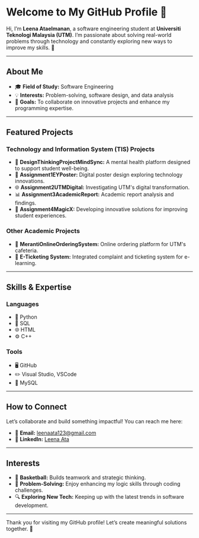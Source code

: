 # Welcome to My GitHub Profile 👋

Hi, I’m **Leena Ataelmanan**, a software engineering student at **Universiti Teknologi Malaysia (UTM)**. I’m passionate about solving real-world problems through technology and constantly exploring new ways to improve my skills. 🚀

---

## About Me
- 🎓 **Field of Study:** Software Engineering  
- 💡 **Interests:** Problem-solving, software design, and data analysis  
- 🎯 **Goals:** To collaborate on innovative projects and enhance my programming expertise.

---

## Featured Projects

### **Technology and Information System (TIS) Projects**
- 🌱 **DesignThinkingProjectMindSync:** A mental health platform designed to support student well-being.  
- 🎨 **Assignment1EYPoster:** Digital poster design exploring technology innovations.  
- 🌐 **Assignment2UTMDigital:** Investigating UTM's digital transformation.  
- 📊 **Assignment3AcademicReport:** Academic report analysis and findings.  
- 🔮 **Assignment4MagicX:** Developing innovative solutions for improving student experiences.  

### **Other Academic Projects**
- 🍴 **MerantiOnlineOrderingSystem:** Online ordering platform for UTM's cafeteria.  
- 🎫 **E-Ticketing System:** Integrated complaint and ticketing system for e-learning.

---

## Skills & Expertise

### **Languages**
- 🐍 Python  
- 💾 SQL  
- 🌐 HTML  
- ⚙️ C++

### **Tools**
- 🖥️ GitHub  
- ✏️ Visual Studio, VSCode  
- 💽 MySQL  

---

## How to Connect
Let’s collaborate and build something impactful! You can reach me here:  
- 📧 **Email:** [leenaata123@gmail.com](mailto:leenaata123@gmail.com)  
- 💼 **LinkedIn:** [Leena Ata](https://www.linkedin.com/in/leena-ata-464747346)  

---

## Interests
- 🏀 **Basketball:** Builds teamwork and strategic thinking.  
- 🧠 **Problem-Solving:** Enjoy enhancing my logic skills through coding challenges.  
- 🔍 **Exploring New Tech:** Keeping up with the latest trends in software development.  

---

Thank you for visiting my GitHub profile! Let’s create meaningful solutions together. 🌟


<!---
Leena17111/Leena17111 is a ✨ special ✨ repository because its `README.md` (this file) appears on your GitHub profile.
You can click the Preview link to take a look at your changes.
--->
